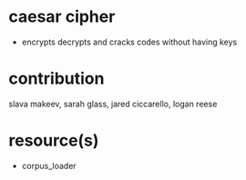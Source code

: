 # caesar cipher

- encrypts decrypts and cracks codes without having keys

# contribution

slava makeev, sarah glass, jared ciccarello, logan reese

# resource(s)

- corpus_loader
